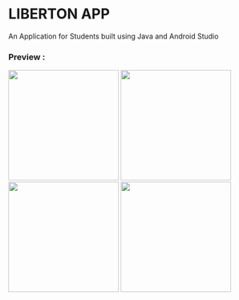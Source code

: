 # LIBERTON APP
An Application for Students built using Java and Android Studio

<h3> Preview : </h3>

<img src="https://github.com/smilewithkhushi/liberton/assets/102166679/721ff8ae-c1c4-40a4-8a48-2bef042db727" width=220>

<img src="https://github.com/smilewithkhushi/liberton/assets/102166679/421d6254-92bb-435f-b063-64cb7a393005" width=220>


<img src="https://github.com/smilewithkhushi/liberton/assets/102166679/5a962eaa-1090-4012-846a-1b78e6728613" width=220>

<img src="https://github.com/smilewithkhushi/liberton/assets/102166679/759ab6d4-4931-482b-9b5c-da375e197e2a" width=220>



